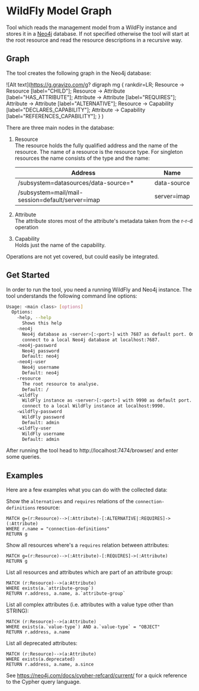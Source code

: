 # WildFly Model Graph

Tool which reads the management model from a WildFly instance and stores it in a [Neo4j](https://neo4j.com/) database. If not specified otherwise the tool will start at the root resource and read the resource descriptions in a recursive way. 

## Graph

The tool creates the following graph in the Neo4j database:

![Alt text](https://g.gravizo.com/g?
 digraph mg {
   rankdir=LR;
   Resource -> Resource [label="CHILD"];
   Resource -> Attribute [label="HAS_ATTRIBUTE"];
   Attribute -> Attribute [label="REQUIRES"];
   Attribute -> Attribute [label="ALTERNATIVE"];
   Resource -> Capability [label="DECLARES_CAPABILITY"];
   Attribute -> Capability [label="REFERENCES_CAPABILITY"];
 }
)

There are three main nodes in the database:

1. Resource  
The resource holds the fully qualified address and the name of the resource. The name of a resource is the resource type. For singleton resources the name consists of the type and the name: 

    | Address                                          | Name        |
    |--------------------------------------------------|-------------|
    | /subsystem=datasources/data-source=*             | data-source |
    | /subsystem=mail/mail-session=default/server=imap | server=imap |

1. Attribute  
The attribute stores most of the attribute's metadata taken from the r-r-d operation

1. Capability  
Holds just the name of the capability. 

Operations are not yet covered, but could easily be integrated. 
 
## Get Started

In order to run the tool, you need a running WildFly and Neo4j instance. The tool understands the following command line options:

```sh
Usage: <main class> [options]
  Options:
    -help, --help
      Shows this help
    -neo4j
      Neo4j database as <server>[:<port>] with 7687 as default port. Omit to 
      connect to a local Neo4j database at localhost:7687.
    -neo4j-password
      Neo4j password
      Default: neo4j
    -neo4j-user
      Neo4j username
      Default: neo4j
    -resource
      The root resource to analyse.
      Default: /
    -wildfly
      WildFly instance as <server>[:<port>] with 9990 as default port. Omit to 
      connect to a local WildFly instance at localhost:9990.
    -wildfly-password
      WildFly password
      Default: admin
    -wildfly-user
      WildFly username
      Default: admin
```

After running the tool head to http://localhost:7474/browser/ and enter some queries. 

## Examples

Here are a few examples what you can do with the collected data:

Show the `alternatives` and `requires` relations of the `connection-definitions` resource:

```cypher
MATCH g=(r:Resource)-->(:Attribute)-[:ALTERNATIVE|:REQUIRES]->(:Attribute) 
WHERE r.name = "connection-definitions" 
RETURN g
```

Show all resources where's a `requires` relation between attributes:

```cypher
MATCH g=(r:Resource)-->(:Attribute)-[:REQUIRES]->(:Attribute) 
RETURN g
```

List all resources and attributes which are part of an attribute group:

```cypher
MATCH (r:Resource)-->(a:Attribute) 
WHERE exists(a.`attribute-group`)
RETURN r.address, a.name, a.`attribute-group`
```

List all complex attributes (i.e. attributes with a value type other than STRING):

```cypher
MATCH (r:Resource)-->(a:Attribute) 
WHERE exists(a.`value-type`) AND a.`value-type` = "OBJECT"
RETURN r.address, a.name
```

List all deprecated attributes:

```cypher
MATCH (r:Resource)-->(a:Attribute) 
WHERE exists(a.deprecated)
RETURN r.address, a.name, a.since
```

See https://neo4j.com/docs/cypher-refcard/current/ for a quick reference to the Cypher query language. 